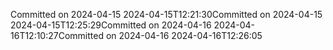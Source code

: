 Committed on 2024-04-15 2024-04-15T12:21:30Committed on 2024-04-15 2024-04-15T12:25:29Committed on 2024-04-16 2024-04-16T12:10:27Committed on 2024-04-16 2024-04-16T12:26:05